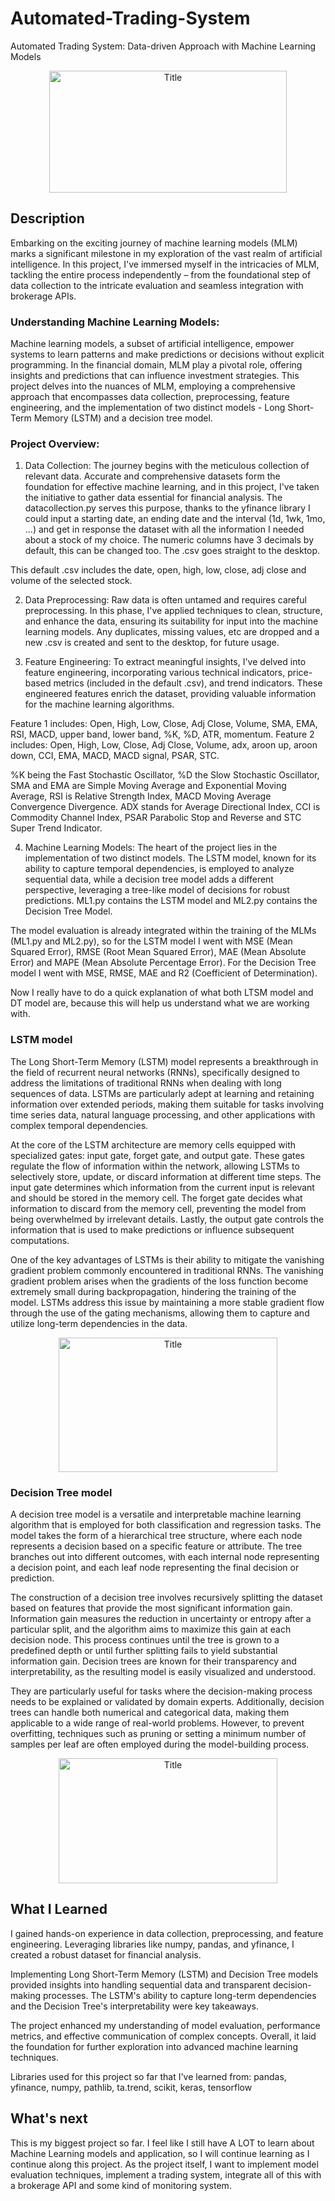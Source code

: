 # Automated-Trading-System
Automated Trading System: Data-driven Approach with Machine Learning Models

<p align="center">
  <img src="https://media.geeksforgeeks.org/wp-content/cdn-uploads/20200522142429/Why-Python-Is-Used-For-Developing-Automated-Trading-Strategy1.png" alt="Title" width="380px" height="195px">
</p>

## Description

Embarking on the exciting journey of machine learning models (MLM) marks a significant milestone in my exploration of the vast realm of artificial intelligence. In this project, I've immersed myself in the intricacies of MLM, tackling the entire process independently – from the foundational step of data collection to the intricate evaluation and seamless integration with brokerage APIs.

### Understanding Machine Learning Models:

Machine learning models, a subset of artificial intelligence, empower systems to learn patterns and make predictions or decisions without explicit programming. In the financial domain, MLM play a pivotal role, offering insights and predictions that can influence investment strategies. This project delves into the nuances of MLM, employing a comprehensive approach that encompasses data collection, preprocessing, feature engineering, and the implementation of two distinct models - Long Short-Term Memory (LSTM) and a decision tree model.

### Project Overview:

1. Data Collection:
The journey begins with the meticulous collection of relevant data. Accurate and comprehensive datasets form the foundation for effective machine learning, and in this project, I've taken the initiative to gather data essential for financial analysis. The datacollection.py serves this purpose, thanks to the yfinance library I could input a starting date, an ending date and the interval (1d, 1wk, 1mo, ...) and get in response the dataset with all the information I needed about a stock of my choice. The numeric columns have 3 decimals by default, this can be changed too. The .csv goes straight to the desktop.

This default .csv includes the date, open, high, low, close, adj close and volume of the selected stock.

2. Data Preprocessing:
Raw data is often untamed and requires careful preprocessing. In this phase, I've applied techniques to clean, structure, and enhance the data, ensuring its suitability for input into the machine learning models. Any duplicates, missing values, etc are dropped and a new .csv is created and sent to the desktop, for future usage.

3. Feature Engineering:
To extract meaningful insights, I've delved into feature engineering, incorporating various technical indicators, price-based metrics (included in the default .csv), and trend indicators. These engineered features enrich the dataset, providing valuable information for the machine learning algorithms.

Feature 1 includes: Open, High, Low, Close, Adj Close, Volume, SMA, EMA, RSI, MACD, upper band, lower band, %K, %D, ATR, momentum.
Feature 2 includes: Open, High, Low, Close, Adj Close, Volume, adx, aroon up, aroon down, CCI, EMA, MACD, MACD signal, PSAR, STC.

%K being the Fast Stochastic Oscillator, %D the Slow Stochastic Oscillator, SMA and EMA are Simple Moving Average and Exponential Moving Average, RSI is Relative Strength Index, MACD Moving Average Convergence Divergence. ADX stands for Average Directional Index, CCI is Commodity Channel Index, PSAR Parabolic Stop and Reverse and STC Super Trend Indicator.

4. Machine Learning Models:
The heart of the project lies in the implementation of two distinct models. The LSTM model, known for its ability to capture temporal dependencies, is employed to analyze sequential data, while a decision tree model adds a different perspective, leveraging a tree-like model of decisions for robust predictions. ML1.py contains the LSTM model and ML2.py contains the Decision Tree Model.

The model evaluation is already integrated within the training of the MLMs (ML1.py and ML2.py), so for the LSTM model I went with MSE (Mean Squared Error), RMSE (Root Mean Squared Error), MAE (Mean Absolute Error) and MAPE (Mean Absolute Percentage Error). For the Decision Tree model I went with MSE, RMSE, MAE and R2 (Coefficient of Determination).

Now I really have to do a quick explanation of what both LTSM model and DT model are, because this will help us understand what we are working with.


### LSTM model
The Long Short-Term Memory (LSTM) model represents a breakthrough in the field of recurrent neural networks (RNNs), specifically designed to address the limitations of traditional RNNs when dealing with long sequences of data. LSTMs are particularly adept at learning and retaining information over extended periods, making them suitable for tasks involving time series data, natural language processing, and other applications with complex temporal dependencies.

At the core of the LSTM architecture are memory cells equipped with specialized gates: input gate, forget gate, and output gate. These gates regulate the flow of information within the network, allowing LSTMs to selectively store, update, or discard information at different time steps. The input gate determines which information from the current input is relevant and should be stored in the memory cell. The forget gate decides what information to discard from the memory cell, preventing the model from being overwhelmed by irrelevant details. Lastly, the output gate controls the information that is used to make predictions or influence subsequent computations.

One of the key advantages of LSTMs is their ability to mitigate the vanishing gradient problem commonly encountered in traditional RNNs. The vanishing gradient problem arises when the gradients of the loss function become extremely small during backpropagation, hindering the training of the model. LSTMs address this issue by maintaining a more stable gradient flow through the use of the gating mechanisms, allowing them to capture and utilize long-term dependencies in the data.

<p align="center">
  <img src="https://upload.wikimedia.org/wikipedia/commons/thumb/9/93/LSTM_Cell.svg/1200px-LSTM_Cell.svg.png" alt="Title" width="350px" height="215px">
</p>

### Decision Tree model
A decision tree model is a versatile and interpretable machine learning algorithm that is employed for both classification and regression tasks. The model takes the form of a hierarchical tree structure, where each node represents a decision based on a specific feature or attribute. The tree branches out into different outcomes, with each internal node representing a decision point, and each leaf node representing the final decision or prediction.

The construction of a decision tree involves recursively splitting the dataset based on features that provide the most significant information gain. Information gain measures the reduction in uncertainty or entropy after a particular split, and the algorithm aims to maximize this gain at each decision node. This process continues until the tree is grown to a predefined depth or until further splitting fails to yield substantial information gain.
Decision trees are known for their transparency and interpretability, as the resulting model is easily visualized and understood.

They are particularly useful for tasks where the decision-making process needs to be explained or validated by domain experts. Additionally, decision trees can handle both numerical and categorical data, making them applicable to a wide range of real-world problems. However, to prevent overfitting, techniques such as pruning or setting a minimum number of samples per leaf are often employed during the model-building process.

<p align="center">
  <img src="https://365datascience.com/resources/blog/rr6cuudl59r-decision-trees-image1.png" alt="Title" width="350px" height="200px">
</p>

## What I Learned

I gained hands-on experience in data collection, preprocessing, and feature engineering. Leveraging libraries like numpy, pandas, and yfinance, I created a robust dataset for financial analysis.

Implementing Long Short-Term Memory (LSTM) and Decision Tree models provided insights into handling sequential data and transparent decision-making processes. The LSTM's ability to capture long-term dependencies and the Decision Tree's interpretability were key takeaways.

The project enhanced my understanding of model evaluation, performance metrics, and effective communication of complex concepts. Overall, it laid the foundation for further exploration into advanced machine learning techniques.

Libraries used for this project so far that I've learned from: pandas, yfinance, numpy, pathlib, ta.trend, scikit, keras, tensorflow

## What's next

This is my biggest project so far. I feel like I still have A LOT to learn about Machine Learning models and application, so I will continue learning as I continue along this project. As the project itself, I want to implement model evaluation techniques, implement a trading system, integrate all of this with a brokerage API and some kind of monitoring system.
